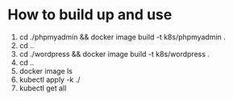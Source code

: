 # How to build up and use
1. cd ./phpmyadmin && docker image build -t k8s/phpmyadmin .
2. cd ..
3. cd ./wordpress && docker image build -t k8s/wordpress .
4. cd ..
5. docker image ls
6. kubectl apply -k ./
7. kubectl get all